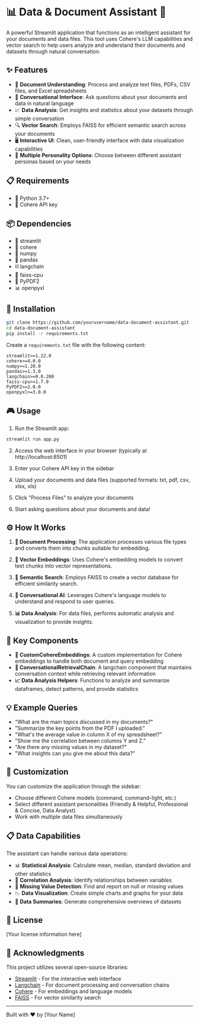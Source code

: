 # 📊 Data & Document Assistant 📝

A powerful Streamlit application that functions as an intelligent assistant for your documents and data files. This tool uses Cohere's LLM capabilities and vector search to help users analyze and understand their documents and datasets through natural conversation.

## ✨ Features

- 📄 **Document Understanding**: Process and analyze text files, PDFs, CSV files, and Excel spreadsheets
- 💬 **Conversational Interface**: Ask questions about your documents and data in natural language
- 📈 **Data Analysis**: Get insights and statistics about your datasets through simple conversation
- 🔍 **Vector Search**: Employs FAISS for efficient semantic search across your documents
- 🖥️ **Interactive UI**: Clean, user-friendly interface with data visualization capabilities
- 🤖 **Multiple Personality Options**: Choose between different assistant personas based on your needs

## 📋 Requirements

- 🐍 Python 3.7+
- 🔑 Cohere API key

## 📦 Dependencies

- 🚀 streamlit
- 🧠 cohere
- 🔢 numpy
- 🐼 pandas
- ⛓️ langchain
- 🔎 faiss-cpu
- 📰 PyPDF2
- 📊 openpyxl

## 🚀 Installation

```bash
git clone https://github.com/yourusername/data-document-assistant.git
cd data-document-assistant
pip install -r requirements.txt
```

Create a `requirements.txt` file with the following content:

```
streamlit>=1.22.0
cohere>=4.0.0
numpy>=1.20.0
pandas>=1.3.0
langchain>=0.0.200
faiss-cpu>=1.7.0
PyPDF2>=2.0.0
openpyxl>=3.0.0
```

## 🎮 Usage

1. Run the Streamlit app:
```bash
streamlit run app.py
```

2. Access the web interface in your browser (typically at http://localhost:8501)

3. Enter your Cohere API key in the sidebar

4. Upload your documents and data files (supported formats: txt, pdf, csv, xlsx, xls)

5. Click "Process Files" to analyze your documents

6. Start asking questions about your documents and data!

## ⚙️ How It Works

1. **📄 Document Processing**: The application processes various file types and converts them into chunks suitable for embedding.

2. **🧮 Vector Embeddings**: Uses Cohere's embedding models to convert text chunks into vector representations.

3. **🔎 Semantic Search**: Employs FAISS to create a vector database for efficient similarity search.

4. **🤖 Conversational AI**: Leverages Cohere's language models to understand and respond to user queries.

5. **📊 Data Analysis**: For data files, performs automatic analysis and visualization to provide insights.

## 🧩 Key Components

- **🔄 CustomCohereEmbeddings**: A custom implementation for Cohere embeddings to handle both document and query embedding
- **💬 ConversationalRetrievalChain**: A langchain component that maintains conversation context while retrieving relevant information
- **📈 Data Analysis Helpers**: Functions to analyze and summarize dataframes, detect patterns, and provide statistics

## 💡 Example Queries

- "What are the main topics discussed in my documents?"
- "Summarize the key points from the PDF I uploaded."
- "What's the average value in column X of my spreadsheet?"
- "Show me the correlation between columns Y and Z."
- "Are there any missing values in my dataset?"
- "What insights can you give me about this data?"

## 🎨 Customization

You can customize the application through the sidebar:
- Choose different Cohere models (command, command-light, etc.)
- Select different assistant personalities (Friendly & Helpful, Professional & Concise, Data Analyst)
- Work with multiple data files simultaneously

## 📋 Data Capabilities

The assistant can handle various data operations:
- 📊 **Statistical Analysis**: Calculate mean, median, standard deviation and other statistics
- 🔗 **Correlation Analysis**: Identify relationships between variables
- 🧹 **Missing Value Detection**: Find and report on null or missing values
- 📉 **Data Visualization**: Create simple charts and graphs for your data
- 📑 **Data Summaries**: Generate comprehensive overviews of datasets

## 📜 License

[Your license information here]

## 🙏 Acknowledgments

This project utilizes several open-source libraries:
- [Streamlit](https://streamlit.io/) - For the interactive web interface
- [Langchain](https://github.com/hwchase17/langchain) - For document processing and conversation chains
- [Cohere](https://cohere.ai/) - For embeddings and language models
- [FAISS](https://github.com/facebookresearch/faiss) - For vector similarity search

---

Built with ❤️ by [Your Name]
